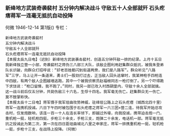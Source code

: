 ### 新绛地方武装奇袭裴村  五分钟内解决战斗  守敌五十人全部就歼  石头疙瘩蒋军一连毫无抵抗自动投降
何微
1946-12-14
第1版()
专栏：

    新绛地方武装奇袭裴村
    五分钟内解决战斗
    守敌五十人全部就歼
    石头疙瘩蒋军一连毫无抵抗自动投降
    【本报太岳九日电】（迟到）新绛地方武装袭击裴村，创造五分钟歼敌一排的纪录。上月十五日我新绛独立营一小部，奇袭裴村之蒋伪三八部三大队，该敌企图利用赶集群众抵抗，被我朱登弟队长识破，向群众打招呼说：“好老百姓都闪到街道两旁，我们是八路军”。群众听见“八路军”三字，马上让开一条道来，勇士们一股劲打过去，正当敌人回头逃窜时，我某神枪手四枪连中四敌，有两个敌人企图越墙逃跑，其中一个被我侦察员赵福根同志一枪打倒了。另一个吓得跪下求饶说：“枪口留情，我不跑了。”同时，我另一部已攻入村西碉堡内，守敌十余人全部就擒。这一战斗前后仅五分钟，共毙伤敌三十六名，生俘十四名，我军毫无伤亡。赶集群众无一伤亡，莫不鼓掌称快。
    【本报太岳十二日电】蒋军慑于我军垣曲攻势神威，驻绛垣公路上之石头疙瘩（城西北四十里）蒋军一连携机投诚。六日下午四时被包围于石头疙瘩之蒋军一六三团×营二连，待我军开始总攻击时，仅发炮数响，该连一百一十人在连长率领下，即越过外壕，向我投诚，携带迫击炮一门，重机枪一挺，轻机枪四挺，步枪三十余支，手枪三支，炮弹二十余发，电话机一部。蒋军毫无抵抗之投诚此为第二次，第一次在四日距垣曲城北八里之申家庄，蒋军一排携重机枪一挺，轻机枪一挺，步枪十三支，在战场上投降。（何微）
